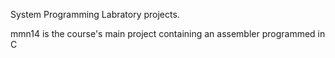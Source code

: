 System Programming Labratory projects.

mmn14 is the course's main project containing an assembler programmed in C
